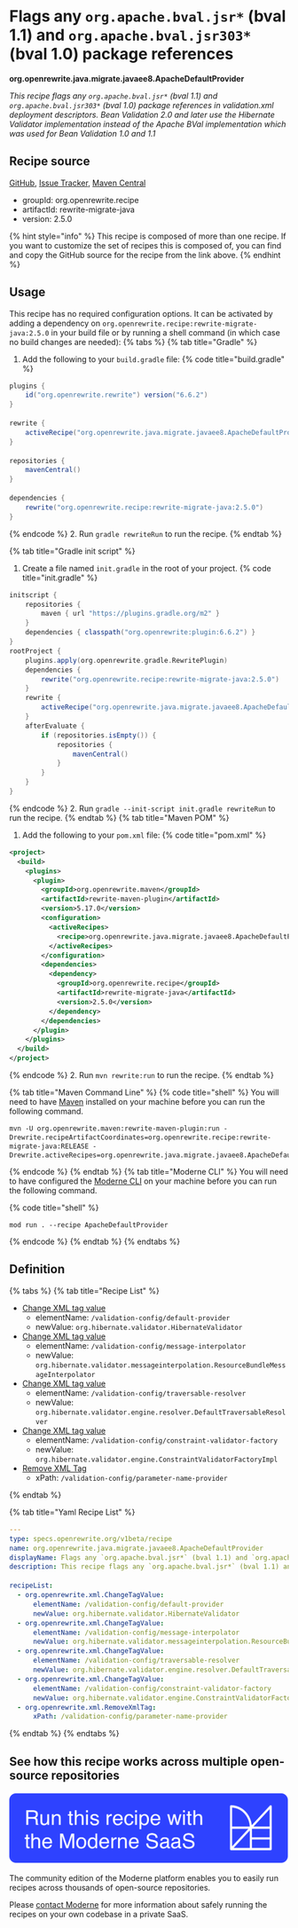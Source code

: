 # Flags any `org.apache.bval.jsr*` (bval 1.1) and `org.apache.bval.jsr303*` (bval 1.0) package references

**org.openrewrite.java.migrate.javaee8.ApacheDefaultProvider**

_This recipe flags any `org.apache.bval.jsr*` (bval 1.1) and `org.apache.bval.jsr303*` (bval 1.0) package references in validation.xml deployment descriptors.  Bean Validation 2.0 and later use the Hibernate Validator implementation instead of the  Apache BVal implementation which was used for Bean Validation 1.0 and 1.1_

## Recipe source

[GitHub](https://github.com/openrewrite/rewrite-migrate-java/blob/main/src/main/resources/META-INF/rewrite/java-ee-8.yml), [Issue Tracker](https://github.com/openrewrite/rewrite-migrate-java/issues), [Maven Central](https://central.sonatype.com/artifact/org.openrewrite.recipe/rewrite-migrate-java/2.5.0/jar)

* groupId: org.openrewrite.recipe
* artifactId: rewrite-migrate-java
* version: 2.5.0

{% hint style="info" %}
This recipe is composed of more than one recipe. If you want to customize the set of recipes this is composed of, you can find and copy the GitHub source for the recipe from the link above.
{% endhint %}

## Usage

This recipe has no required configuration options. It can be activated by adding a dependency on `org.openrewrite.recipe:rewrite-migrate-java:2.5.0` in your build file or by running a shell command (in which case no build changes are needed): 
{% tabs %}
{% tab title="Gradle" %}
1. Add the following to your `build.gradle` file:
{% code title="build.gradle" %}
```groovy
plugins {
    id("org.openrewrite.rewrite") version("6.6.2")
}

rewrite {
    activeRecipe("org.openrewrite.java.migrate.javaee8.ApacheDefaultProvider")
}

repositories {
    mavenCentral()
}

dependencies {
    rewrite("org.openrewrite.recipe:rewrite-migrate-java:2.5.0")
}
```
{% endcode %}
2. Run `gradle rewriteRun` to run the recipe.
{% endtab %}

{% tab title="Gradle init script" %}
1. Create a file named `init.gradle` in the root of your project.
{% code title="init.gradle" %}
```groovy
initscript {
    repositories {
        maven { url "https://plugins.gradle.org/m2" }
    }
    dependencies { classpath("org.openrewrite:plugin:6.6.2") }
}
rootProject {
    plugins.apply(org.openrewrite.gradle.RewritePlugin)
    dependencies {
        rewrite("org.openrewrite.recipe:rewrite-migrate-java:2.5.0")
    }
    rewrite {
        activeRecipe("org.openrewrite.java.migrate.javaee8.ApacheDefaultProvider")
    }
    afterEvaluate {
        if (repositories.isEmpty()) {
            repositories {
                mavenCentral()
            }
        }
    }
}
```
{% endcode %}
2. Run `gradle --init-script init.gradle rewriteRun` to run the recipe.
{% endtab %}
{% tab title="Maven POM" %}
1. Add the following to your `pom.xml` file:
{% code title="pom.xml" %}
```xml
<project>
  <build>
    <plugins>
      <plugin>
        <groupId>org.openrewrite.maven</groupId>
        <artifactId>rewrite-maven-plugin</artifactId>
        <version>5.17.0</version>
        <configuration>
          <activeRecipes>
            <recipe>org.openrewrite.java.migrate.javaee8.ApacheDefaultProvider</recipe>
          </activeRecipes>
        </configuration>
        <dependencies>
          <dependency>
            <groupId>org.openrewrite.recipe</groupId>
            <artifactId>rewrite-migrate-java</artifactId>
            <version>2.5.0</version>
          </dependency>
        </dependencies>
      </plugin>
    </plugins>
  </build>
</project>
```
{% endcode %}
2. Run `mvn rewrite:run` to run the recipe.
{% endtab %}

{% tab title="Maven Command Line" %}
{% code title="shell" %}
You will need to have [Maven](https://maven.apache.org/download.cgi) installed on your machine before you can run the following command.

```shell
mvn -U org.openrewrite.maven:rewrite-maven-plugin:run -Drewrite.recipeArtifactCoordinates=org.openrewrite.recipe:rewrite-migrate-java:RELEASE -Drewrite.activeRecipes=org.openrewrite.java.migrate.javaee8.ApacheDefaultProvider
```
{% endcode %}
{% endtab %}
{% tab title="Moderne CLI" %}
You will need to have configured the [Moderne CLI](https://docs.moderne.io/moderne-cli/cli-intro) on your machine before you can run the following command.

{% code title="shell" %}
```shell
mod run . --recipe ApacheDefaultProvider
```
{% endcode %}
{% endtab %}
{% endtabs %}

## Definition

{% tabs %}
{% tab title="Recipe List" %}
* [Change XML tag value](../../../xml/changetagvalue.md)
  * elementName: `/validation-config/default-provider`
  * newValue: `org.hibernate.validator.HibernateValidator`
* [Change XML tag value](../../../xml/changetagvalue.md)
  * elementName: `/validation-config/message-interpolator`
  * newValue: `org.hibernate.validator.messageinterpolation.ResourceBundleMessageInterpolator`
* [Change XML tag value](../../../xml/changetagvalue.md)
  * elementName: `/validation-config/traversable-resolver`
  * newValue: `org.hibernate.validator.engine.resolver.DefaultTraversableResolver`
* [Change XML tag value](../../../xml/changetagvalue.md)
  * elementName: `/validation-config/constraint-validator-factory`
  * newValue: `org.hibernate.validator.engine.ConstraintValidatorFactoryImpl`
* [Remove XML Tag](../../../xml/removexmltag.md)
  * xPath: `/validation-config/parameter-name-provider`

{% endtab %}

{% tab title="Yaml Recipe List" %}
```yaml
---
type: specs.openrewrite.org/v1beta/recipe
name: org.openrewrite.java.migrate.javaee8.ApacheDefaultProvider
displayName: Flags any `org.apache.bval.jsr*` (bval 1.1) and `org.apache.bval.jsr303*` (bval 1.0) package references
description: This recipe flags any `org.apache.bval.jsr*` (bval 1.1) and `org.apache.bval.jsr303*` (bval 1.0) package references in validation.xml deployment descriptors.  Bean Validation 2.0 and later use the Hibernate Validator implementation instead of the  Apache BVal implementation which was used for Bean Validation 1.0 and 1.1

recipeList:
  - org.openrewrite.xml.ChangeTagValue:
      elementName: /validation-config/default-provider
      newValue: org.hibernate.validator.HibernateValidator
  - org.openrewrite.xml.ChangeTagValue:
      elementName: /validation-config/message-interpolator
      newValue: org.hibernate.validator.messageinterpolation.ResourceBundleMessageInterpolator
  - org.openrewrite.xml.ChangeTagValue:
      elementName: /validation-config/traversable-resolver
      newValue: org.hibernate.validator.engine.resolver.DefaultTraversableResolver
  - org.openrewrite.xml.ChangeTagValue:
      elementName: /validation-config/constraint-validator-factory
      newValue: org.hibernate.validator.engine.ConstraintValidatorFactoryImpl
  - org.openrewrite.xml.RemoveXmlTag:
      xPath: /validation-config/parameter-name-provider

```
{% endtab %}
{% endtabs %}

## See how this recipe works across multiple open-source repositories

[![Moderne Link Image](/.gitbook/assets/ModerneRecipeButton.png)](https://app.moderne.io/recipes/org.openrewrite.java.migrate.javaee8.ApacheDefaultProvider)

The community edition of the Moderne platform enables you to easily run recipes across thousands of open-source repositories.

Please [contact Moderne](https://moderne.io/product) for more information about safely running the recipes on your own codebase in a private SaaS.
